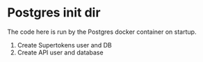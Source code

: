 # Postgres init dir

The code here is run by the Postgres docker container on startup.

1. Create Supertokens user and DB
2. Create API user and database